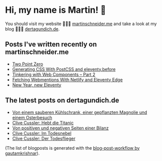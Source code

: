 # Hi, my name is Martin! 👋 
You should visit my website 👨🏼‍💻  [martinschneider.me](https://martinschneider.me) and take a look at my blog 🤷🏼‍♂️ [dertagundich.de](https://www.dertagundich.de).

## Posts I've written recently on martinschneider.me
<!-- MSME-POST-LIST:START -->
- [Two Point Zero](https://martinschneider.me/articles/two-point-zero/)
- [Generating CSS With PostCSS and eleventy.before](https://martinschneider.me/articles/generating-css-with-postcss-and-eleventy-before/)
- [Tinkering with Web Components – Part 2](https://martinschneider.me/articles/tinkering-with-web-components-part-2/)
- [Fetching Webmentions With Netlify and Eleventy Edge](https://martinschneider.me/articles/fetching-webmentions-with-netlify-and-eleventy-edge/)
- [New Year, new Eleventy](https://martinschneider.me/articles/new-year-new-eleventy/)
<!-- MSME-POST-LIST:END -->

## The latest posts on dertagundich.de
<!-- DTUI-POST-LIST:START -->
- [Von einem sauberen Kühlschrank, einer gepflanzten Magnolie und einem Osterbesuch](https://www.dertagundich.de/blog/2024/04/von-einem-sauberen-kuhlschrank-einer-gepflanzten-magnolie-und-einem-osterbesuch)
- [Clive Cussler: Hebt die Titanic](https://www.dertagundich.de/blog/2024/03/clive-cussler-hebt-die-titanic)
- [Von positiven und negativen Seiten einer Bilanz](https://www.dertagundich.de/blog/2024/03/von-positiven-und-negativen-seiten-einer-bilanz)
- [Clive Cussler: Im Todesnebel](https://www.dertagundich.de/blog/2024/03/clive-cussler-im-todesnebel)
- [Clive Cussler: Der Todesflieger](https://www.dertagundich.de/blog/2024/03/clive-cussler-der-todesflieger)
<!-- DTUI-POST-LIST:END -->

(The list of blogposts is generated with the [blog-post-workflow by gautamkrishnar](https://github.com/gautamkrishnar/blog-post-workflow)).

